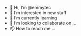 - 👋 Hi, I’m @emmytec
- 👀 I’m interested in new stuff 
- 🌱 I’m currently learning 
- 💞️ I’m looking to collaborate on ...
- 📫 How to reach me ...

<!---
emmytec/emmytec is a ✨ special ✨ repository because its `README.md` (this file) appears on your GitHub profile.
You can click the Preview link to take a look at your changes.
--->
